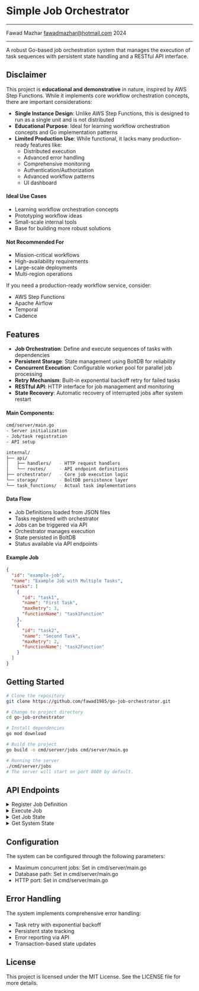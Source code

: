 # Simple Job Orchestrator
---

Fawad Mazhar <fawadmazhar@hotmail.com> 2024

---
A robust Go-based job orchestration system that manages the execution of task sequences with persistent state handling and a RESTful API interface.

## Disclaimer

This project is **educational and demonstrative** in nature, inspired by AWS Step Functions. While it implements core workflow orchestration concepts, there are important considerations:

- **Single Instance Design**: Unlike AWS Step Functions, this is designed to run as a single unit and is not distributed
- **Educational Purpose**: Ideal for learning workflow orchestration concepts and Go implementation patterns
- **Limited Production Use**: While functional, it lacks many production-ready features like:
  - Distributed execution
  - Advanced error handling
  - Comprehensive monitoring
  - Authentication/Authorization
  - Advanced workflow patterns
  - UI dashboard

#### Ideal Use Cases
- Learning workflow orchestration concepts
- Prototyping workflow ideas
- Small-scale internal tools
- Base for building more robust solutions

#### Not Recommended For
- Mission-critical workflows
- High-availability requirements
- Large-scale deployments
- Multi-region operations

If you need a production-ready workflow service, consider:
- AWS Step Functions
- Apache Airflow
- Temporal
- Cadence

## Features

- **Job Orchestration**: Define and execute sequences of tasks with dependencies
- **Persistent Storage**: State management using BoltDB for reliability
- **Concurrent Execution**: Configurable worker pool for parallel job processing
- **Retry Mechanism**: Built-in exponential backoff retry for failed tasks
- **RESTful API**: HTTP interface for job management and monitoring
- **State Recovery**: Automatic recovery of interrupted jobs after system restart


#### Main Components:
```bash
cmd/server/main.go
- Server initialization
- Job/task registration
- API setup

internal/
├── api/
│   ├── handlers/   - HTTP request handlers
│   └── routes/     - API endpoint definitions
├── orchestrator/   - Core job execution logic
└── storage/        - BoltDB persistence layer
└── task_functions/ - Actual task implementations
```

#### Data Flow
- Job Definitions loaded from JSON files
- Tasks registered with orchestrator
- Jobs can be triggered via API
- Orchestrator manages execution
- State persisted in BoltDB
- Status available via API endpoints


#### Example Job
```json
{
  "id": "example-job",
  "name": "Example Job with Multiple Tasks",
  "tasks": [
    {
      "id": "task1",
      "name": "First Task",
      "maxRetry": 3,
      "functionName": "task1Function"
    },
    {
      "id": "task2",
      "name": "Second Task",
      "maxRetry": 2,
      "functionName": "task2Function"
    }
  ]
}
```

## Getting Started
```bash
# Clone the repository
git clone https://github.com/fawad1985/go-job-orchestrator.git

# Change to project directory
cd go-job-orchestrator

# Install dependencies
go mod download

# Build the project
go build -o cmd/server/jobs cmd/server/main.go

# Running the server
./cmd/server/jobs
# The server will start on port 8080 by default.
```

## API Endpoints
<details>
  <summary>Register Job Definition</summary>
  
  ```bash
  POST /job-definitions
  Content-Type: application/json

  {
    "id": "sample-job",
    "name": "Sample Job with Parallel Tasks executions.",
    "tasks": {
      "task1": {"id": "task1", "name": "First Task", "maxRetry": 3, "functionName": "task1Function"},
      "task2": {"id": "task2", "name": "Second Task", "maxRetry": 2, "functionName": "task2Function"},
      "task3": {"id": "task3", "name": "Third Task", "maxRetry": 1, "functionName": "task3Function"},
      "task4": {"id": "task4", "name": "Fourth Task", "maxRetry": 2, "functionName": "task4Function"}
    },
    "graph": {
      "task1": [],
      "task2": ["task1"],
      "task3": ["task1"],
      "task4": ["task2", "task3"],
    }
  }
  ```
  The `graph` states the task dependencies and orchestration order. In this example, `task1` can start immediately, `task2` and `task3` can start after `task1` is completed, and `task4` can only start after both `task2` and `task3` are completed.
</details>

<details>
  <summary>Execute Job</summary>
  
  ```bash
  POST /jobs/{job-definition-id}/execute
  Content-Type: application/json

  {
    "param1": "value1",
    "param2": "value2"
  }
  ```
</details>

<details>
  <summary>Get Job State</summary>
  
  ```bash
  GET /jobs/{execution-id}/state
  ```
</details>

<details>
  <summary>Get System State</summary>
  
  ```bash
  GET /system/state
  ```
</details>

## Configuration
The system can be configured through the following parameters:

- Maximum concurrent jobs: Set in cmd/server/main.go
- Database path: Set in cmd/server/main.go
- HTTP port: Set in cmd/server/main.go

## Error Handling
The system implements comprehensive error handling:

- Task retry with exponential backoff
- Persistent state tracking
- Error reporting via API
- Transaction-based state updates

## License

This project is licensed under the MIT License. See the LICENSE file for more details.